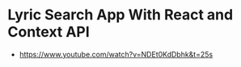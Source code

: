 # Lyric Search App With React and Context API

* <https://www.youtube.com/watch?v=NDEt0KdDbhk&t=25s>